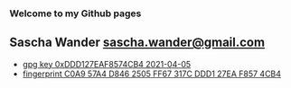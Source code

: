 ### Welcome to my Github pages
 
## Sascha Wander <sascha.wander@gmail.com>
* [gpg key 0xDDD127EAF8574CB4 2021-04-05](https://raw.githubusercontent.com/wandsas/wandsas.github.io/master/keyring.gpg)
* [fingerprint C0A9 57A4 D846 2505 FF67  317C DDD1 27EA F857 4CB4](https://raw.githubusercontent.com/wandsas/wandsas.github.io/master/keyring.gpg)
